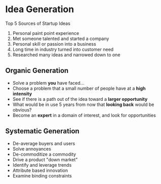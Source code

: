 # Idea Generation

Top 5 Sources of Startup Ideas

1. Personal paint point experience
2. Met someone talented and started a company
3. Personal skill or passion into a business
4. Long time in industry turned into customer need
5. Researched many ideas and narrowed down to one

## Organic Generation

- Solve a problem __you__ have faced...
- Choose a problem that a small number of people have at a __high intensity__
- See if there is a path out of the idea toward a __larger opportunity__
- What would be in use 5 years from now that __looking back__ would be obvious?
- Become an __expert__ in a domain of interest, and look for opportunities

## Systematic Generation

- De-average buyers and users
- Solve annoyances
- De-commoditize a commodity
- Drive a product "down market"
- Identify and leverage trends
- Attribute based innovation
- Examine binding constraints